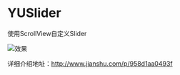# YUSlider
使用ScrollView自定义Slider

![效果](http://o8vdzuum3.bkt.clouddn.com/YUSliderDemo.gif)

详细介绍地址：http://www.jianshu.com/p/958d1aa0493f
